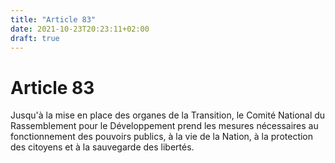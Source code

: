 ```yaml
---
title: "Article 83"
date: 2021-10-23T20:23:11+02:00
draft: true
---
```


# Article 83

Jusqu'à la mise en place des organes de la Transition, le Comité National du Rassemblement pour le Développement prend les mesures nécessaires au fonctionnement des pouvoirs publics, à la vie de la Nation, à la protection des citoyens et à la sauvegarde des libertés.
